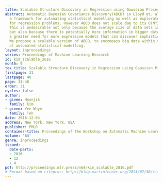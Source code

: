 ```yaml
---
title: Scalable Structure Discovery in Regression using Gaussian Processes
abstract: Automatic Bayesian Covariance Discovery(ABCD) in Lloyd et. al (2014) provides
  a framework for automating statistical modelling as well as exploratory data analysis
  for regression problems. However ABCD does not scale due to its O(N^3) running time.
  This is undesirable not only because the average size of data sets is growing fast,
  but also because there is potentially more information in bigger data, implying
  a greater need for more expressive models that can discover sophisticated structure.
  We propose a scalable version of ABCD, to encompass big data within the boundaries
  of automated statistical modelling.
layout: inproceedings
series: Proceedings of Machine Learning Research
id: kim_scalable_2016
month: 0
tex_title: Scalable Structure Discovery in Regression using Gaussian Processes
firstpage: 31
lastpage: 40
page: 31-40
order: 31
cycles: false
author:
- given: Hyunjik
  family: Kim
- given: Yee Whye
  family: Teh
date: 2016-12-04
address: New York, New York, USA
publisher: PMLR
container-title: Proceedings of the Workshop on Automatic Machine Learning
volume: '64'
genre: inproceedings
issued:
  date-parts:
  - 2016
  - 12
  - 4
pdf: http://proceedings.mlr.press/v64/kim_scalable_2016.pdf
# Format based on citeproc: http://blog.martinfenner.org/2013/07/30/citeproc-yaml-for-bibliographies/
---
```


